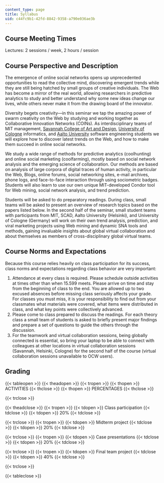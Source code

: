 ```yaml
---
content_type: page
title: Syllabus
uid: c44fc9b1-42fd-8842-9358-a790e036ae3b
---
```


Course Meeting Times
--------------------

Lectures: 2 sessions / week, 2 hours / session

Course Perspective and Description
----------------------------------

The emergence of online social networks opens up unprecedented opportunities to read the collective mind, discovering emergent trends while they are still being hatched by small groups of creative individuals. The Web has become a mirror of the real world, allowing researchers in predictive analytics to study and better understand why some new ideas change our lives, while others never make it from the drawing board of the innovator.

Diversity begets creativity—in this seminar we tap the amazing power of swarm creativity on the Web by studying and working together as Collaborative Innovation Networks (COINs). As interdisciplinary teams of MIT management, [Savannah College of Art and Design](http://www.scad.edu/design-management/), [University of Cologne](http://international.uni-koeln.de/ ) informatics, and [Aalto University](http://www.aalto.fi/en/) software engineering students we will explore how to discover latest trends on the Web, and how to make them succeed in online social networks.

We study a wide range of methods for predictive analytics (coolhunting) and online social marketing (coolfarming), mostly based on social network analysis and the emerging science of collaboration. Our methods are based on analysis of large corpora of digital traces of human activity, in particular the Web, Blogs, online forums, social networking sites, e-mail archives, phone logs, and face-to-face interaction through using sociometric badges. Students will also learn to use our own unique MIT-developed Condor tool for Web mining, social network analysis, and trend prediction.

Students will be asked to do preparatory readings. During class, small teams will be asked to present an overview of research topics based on the papers listed below. In the second half of the seminar, small student teams with participants from MIT, SCAD, Aalto University (Helsinki), and University of Cologne (Germany) will work on their own trend analysis, prediction, and viral marketing projects using Web mining and dynamic SNA tools and methods, gaining invaluable insights about global virtual collaboration and about themselves as members of cross-disciplinary global virtual teams.

Course Norms and Expectations
-----------------------------

Because this course relies heavily on class participation for its success, class norms and expectations regarding class behavior are very important:

1.  Attendance at every class is required. Please schedule outside activities at times other than when 15.599 meets. Please arrive on time and stay from the beginning of class to the end. You are allowed up to two excused absences before missing class seriously affects your grade. For classes you must miss, it is your responsibility to find out from your classmates what materials were covered, what items were distributed in class, and what key points were collectively advanced.
2.  Please come to class prepared to discuss the readings. For each theory class a small team of students is asked to briefly present major findings and prepare a set of questions to guide the others through the discussion.
3.  For the teamwork and virtual collaboration sessions, being globally connected is essential, so bring your laptop to be able to connect with colleagues at other locations in virtual collaboration sessions (Savannah, Helsinki, Cologne) for the second half of the course (virtual collaboration sessions unavailable to OCW users).

Grading
-------

{{< tableopen >}}
{{< theadopen >}}
{{< tropen >}}
{{< thopen >}}
ACTIVITIES
{{< thclose >}}
{{< thopen >}}
PERCENTAGES
{{< thclose >}}

{{< trclose >}}

{{< theadclose >}}
{{< tropen >}}
{{< tdopen >}}
Class participation
{{< tdclose >}}
{{< tdopen >}}
20%
{{< tdclose >}}

{{< trclose >}}
{{< tropen >}}
{{< tdopen >}}
Midterm project
{{< tdclose >}}
{{< tdopen >}}
20%
{{< tdclose >}}

{{< trclose >}}
{{< tropen >}}
{{< tdopen >}}
Case presentations
{{< tdclose >}}
{{< tdopen >}}
20%
{{< tdclose >}}

{{< trclose >}}
{{< tropen >}}
{{< tdopen >}}
Final team project
{{< tdclose >}}
{{< tdopen >}}
40%
{{< tdclose >}}

{{< trclose >}}

{{< tableclose >}}